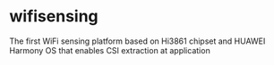 # wifisensing
The first WiFi sensing platform based on Hi3861 chipset and HUAWEI Harmony OS that enables CSI extraction at application
